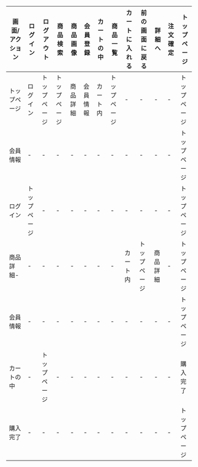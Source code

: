 |画面/アクション|ログイン|ログアウト|商品検索|商品画像|会員登録|カートの中|商品一覧|カートに入れる|前の画面に戻る|詳細へ|注文確定|トップページ|
|---------------|-------|----------|--------|-------|--------|----------|--------|-------------|--------------|------|--------|------------|
|トップページ|ログイン|トップページ|トップページ|商品詳細|会員情報|カート内|トップページ|-|-|-|-|トップページ|
|会員情報|-|-|-|-|-|-|-|-|-|-|-|トップページ
|ログイン|トップページ|-|-|-|-|-|-|-|-|-|-|トップページ
|商品詳細-|-|-|-|-|-|-|-|カート内|トップページ|商品詳細|-|トップページ|
|会員情報|-|-|-|-|-|-|-|-|-|-|-|トップページ|
|カートの中|-|トップページ|-|-|-|-|-|-|-|-|-|購入完了|トップページ|
|購入完了|-|-|-|-|-|-|-|-|-|-|-|トップページ|
